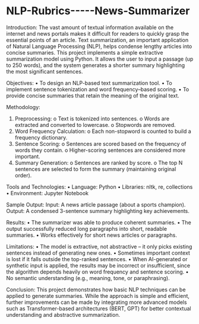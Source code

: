 # NLP-Rubrics-----News-Summarizer

Introduction:
The vast amount of textual information available on the internet and news portals makes it difficult for readers to quickly grasp the essential points of an article. Text summarization, an important application of Natural Language Processing (NLP), helps condense lengthy articles into concise summaries.
This project implements a simple extractive summarization model using Python. It allows the user to input a passage (up to 250 words), and the system generates a shorter summary highlighting the most significant sentences.

Objectives:
•	To design an NLP-based text summarization tool.
•	To implement sentence tokenization and word frequency–based scoring.
•	To provide concise summaries that retain the meaning of the original text.

Methodology:
1.	Preprocessing:
o	Text is tokenized into sentences.
o	Words are extracted and converted to lowercase.
o	Stopwords are removed.
2.	Word Frequency Calculation:
o	Each non-stopword is counted to build a frequency dictionary.
3.	Sentence Scoring:
o	Sentences are scored based on the frequency of words they contain.
o	Higher-scoring sentences are considered more important.
4.	Summary Generation:
o	Sentences are ranked by score.
o	The top N sentences are selected to form the summary (maintaining original order).

Tools and Technologies:
•	Language: Python
•	Libraries: nltk, re, collections
•	Environment: Jupyter Notebook



Sample Output:
Input: A news article passage (about a sports champion).
Output: A condensed 3-sentence summary highlighting key achievements.

Results:
•	The summarizer was able to produce coherent summaries.
•	The output successfully reduced long paragraphs into short, readable summaries.
•	Works effectively for short news articles or paragraphs.

Limitations:
•	The model is extractive, not abstractive – it only picks existing sentences instead of generating new ones.
•	Sometimes important context is lost if it falls outside the top-ranked sentences.
•	When AI-generated or synthetic input is applied, the results may be incorrect or insufficient, since the algorithm depends heavily on word frequency and sentence scoring.
•	No semantic understanding (e.g., meaning, tone, or paraphrasing).

Conclusion:
This project demonstrates how basic NLP techniques can be applied to generate summaries. While the approach is simple and efficient, further improvements can be made by integrating more advanced models such as Transformer-based architectures (BERT, GPT) for better contextual understanding and abstractive summarization.
